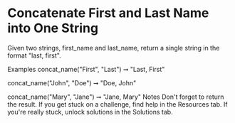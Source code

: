 # Concatenate First and Last Name into One String

Given two strings, first_name and last_name, return a single string in the format "last, first".

Examples
concat_name("First", "Last") ➞ "Last, First"

concat_name("John", "Doe") ➞ "Doe, John"

concat_name("Mary", "Jane") ➞ "Jane, Mary"
Notes
Don't forget to return the result.
If you get stuck on a challenge, find help in the Resources tab.
If you're really stuck, unlock solutions in the Solutions tab.
